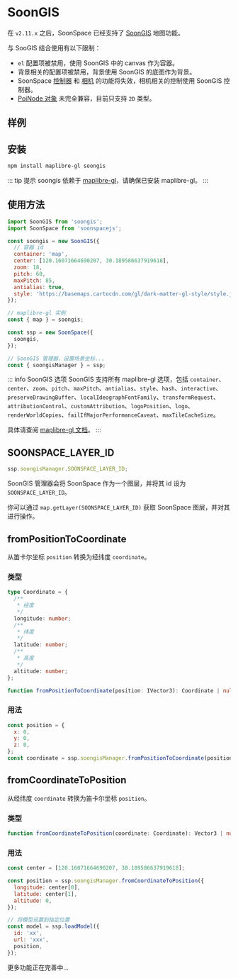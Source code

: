 # SoonGIS

在 `v2.11.x` 之后，SoonSpace 已经支持了 [SoonGIS](https://www.npmjs.com/package/soongis) 地图功能。

与 SooGIS 结合使用有以下限制：

- `el` 配置项被禁用，使用 SoonGIS 中的 canvas 作为容器。
- 背景相关的配置项被禁用，背景使用 SoonGIS 的底图作为背景。
- SoonSpace [控制器](./controls) 和 [相机](./camera) 的功能将失效，相机相关的控制使用 SoonGIS 控制器。
- [PoiNode 对象](./poiNode) 未完全兼容，目前只支持 `2D` 类型。

## 样例

<Docs-Iframe src="soongis/get-started.html" />

<Docs-Iframe src="soongis/trips.html" />

## 安装

```bash
npm install maplibre-gl soongis
```

::: tip 提示
soongis 依赖于 [maplibre-gl](https://www.npmjs.com/package/maplibre-gl)，请确保已安装 maplibre-gl。
:::

## 使用方法

```js
import SoonGIS from 'soongis';
import SoonSpace from 'soonspacejs';

const soongis = new SoonGIS({
  // 容器 id
  container: 'map',
  center: [120.16071664690207, 30.189586637919618],
  zoom: 18,
  pitch: 60,
  maxPitch: 85,
  antialias: true,
  style: 'https://basemaps.cartocdn.com/gl/dark-matter-gl-style/style.json',
});

// maplibre-gl 实例
const { map } = soongis;

const ssp = new SoonSpace({
  soongis,
});

// SoonGIS 管理器，设置场景坐标...
const { soongisManager } = ssp;
```

::: info SoonGIS 选项
SoonGIS 支持所有 maplibre-gl 选项，包括 `container`、`center`、`zoom`、`pitch`、`maxPitch`、`antialias`、`style`、`hash`、`interactive`、`preserveDrawingBuffer`、`localIdeographFontFamily`、`transformRequest`、`attributionControl`、`customAttribution`、`logoPosition`、`logo`、`renderWorldCopies`、`failIfMajorPerformanceCaveat`、`maxTileCacheSize`。

具体请查阅 [maplibre-gl 文档](https://maplibre.org/maplibre-gl-js/docs/API/classes/maplibregl.Map/)。
:::

## SOONSPACE_LAYER_ID

<Base-Tag title="readonly" />

```js
ssp.soongisManager.SOONSPACE_LAYER_ID;
```

SoonGIS 管理器会将 SoonSpace 作为一个图层，并将其 id 设为 `SOONSPACE_LAYER_ID`。

你可以通过 `map.getLayer(SOONSPACE_LAYER_ID)` 获取 SoonSpace 图层，并对其进行操作。

## fromPositionToCoordinate

从笛卡尔坐标 `position` 转换为经纬度 `coordinate`。

### 类型

```ts
type Coordinate = {
  /**
   * 经度
   */
  longitude: number;
  /**
   * 纬度
   */
  latitude: number;
  /**
   * 高度
   */
  altitude: number;
};

function fromPositionToCoordinate(position: IVector3): Coordinate | null;
```

### 用法

```js
const position = {
  x: 0,
  y: 0,
  z: 0,
};
const coordinate = ssp.soongisManager.fromPositionToCoordinate(position);
```

## fromCoordinateToPosition

从经纬度 `coordinate` 转换为笛卡尔坐标 `position`。

### 类型

```ts
function fromCoordinateToPosition(coordinate: Coordinate): Vector3 | null;
```

### 用法

```js
const center = [120.16071664690207, 30.189586637919618];

const position = ssp.soongisManager.fromCoordinateToPosition({
  longitude: center[0],
  latitude: center[1],
  altitude: 0,
});

// 将模型设置到指定位置
const model = ssp.loadModel({
  id: 'xx',
  url: 'xxx',
  position,
});
```

更多功能正在完善中...

